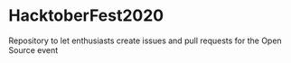 # HacktoberFest2020
Repository to let enthusiasts create issues and pull requests for the Open Source event
